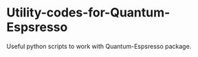 # Utility-codes-for-Quantum-Espsresso
Useful python scripts to work with Quantum-Espsresso package.
